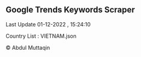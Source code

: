 

## Google Trends Keywords Scraper 
 
Last Update 01-12-2022 , 15:24:10

Country List :
VIETNAM.json



© Abdul Muttaqin 
